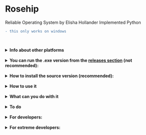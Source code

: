 # Rosehip
Reliable Operating System by Elisha Hollander Implemented Python

```diff
- this only works on windows
```
<br><details>
<summary><b>Info about other platforms</b></summary><br>
There is also a [version for linux](https://github.com/donno2048/Rosehip-L), more specifically for ubuntu debian and mint.

There is also a [version for web](https://github.com/donno2048/Rosehip-repl), which is not recommended

There is no version for Android but you can install [Pydroid](https://play.google.com/store/apps/details?id=ru.iiec.pydroid3) and download the source code, open _os.py_ in Pydroid, then by running in the Pydroid terminal `pip install pygame pyttsx3 pygame-gui Js2Py html2text markdown2` and pressing the play button on landscape mode you will enter Rosehip, from the programming apps only python, JavaScript and html are working on Android, and from the utilities only the Chrome app and the Camera app won't..

Since Android is built on linux you should be using the linux version of Rosehip mentioned above
</details>
<br><details>
<summary><b>You can run the .exe version from the <a href="https://github.com/donno2048/Rosehip/releases">releases section</a> (not recommended):</b></summary><br>

download the zip file named _exe.zip_ then extract it then just double click on _Rosehip.exe_

this is not recommended due to the unstable state of _Rosehip.exe_

___note: you don't need python to run Rosehip.exe___
</details>
<br><details>
<summary><b>How to install the source version (recommended):</b></summary><br>

download the project from the releases section or [go there directly](https://github.com/donno2048/Rosehip/releases), extract the folder then:
###### If you have python in your PATH:
double click on _a_
###### Else:
double click on _b_
</details>
<br><details>
<summary><b>How to use it</b></summary><br>

###### If you're using a PC:

double click on _start_

###### If you're using a laptop:

double click on _laptop_start_
</details>
<br><details>
<summary><b>What can you do with it</b></summary><br>

* press HOME button to open the menu bar or FN+LEFT_ARROW if you don't have any
* press INSERT button to open the painter
  * scroll up and down to change the size of the brush
  * scroll up and down while holding ALT button to change the color of the brush
  * scroll up and down while holding CTRL button to change the shape of the brush
</details>
<br><details>
<summary><b>To do</b></summary><br>

- [x] ~~[animations](https://en.wikipedia.org/wiki/Stop_motion)~~
- [x] ~~[pong](https://en.wikipedia.org/wiki/Pong)~~
- [x] ~~variety of compilers ([python](https://www.python.org/), [html](https://en.wikipedia.org/wiki/HTML), [batch](https://en.wikipedia.org/wiki/Batch_file), [c#](https://docs.microsoft.com/en-us/dotnet/csharp/), [javascript](https://www.javascript.com/), [visual basic](https://docs.microsoft.com/en-us/dotnet/visual-basic/) and [powershell](https://docs.microsoft.com/en-us/powershell/scripting/overview?view=powershell-7))~~
- [x] ~~[chrome](https://en.wikipedia.org/wiki/Google_Chrome)~~
- [x] ~~[text based web-browser](https://en.wikipedia.org/wiki/Text-based_web_browser)~~
- [x] ~~[ogg music player](https://en.wikipedia.org/wiki/Ogg)~~
- [x] ~~[calculator](https://en.wikipedia.org/wiki/Calculator)~~
- [x] ~~[clock](https://en.wikipedia.org/wiki/Clock)~~
- [x] ~~[background color picker](https://en.wikipedia.org/wiki/Wallpaper_(computing))~~
- [x] ~~[background image picker](https://en.wikipedia.org/wiki/Wallpaper_(computing))~~
- [x] ~~[camera](https://en.wikipedia.org/wiki/Camera)~~
- [x] ~~[mp4 viewer](https://en.wikipedia.org/wiki/MPEG-4_Part_14)~~
- [x] ~~[maze](https://en.wikipedia.org/wiki/Maze)~~
- [ ] [CLI](https://en.wikipedia.org/wiki/Command-line_interface)
- [ ] [stable version of rosehip in pypi](https://pypi.org/project/rosehip/)
</details>
<br><details>
<summary><b>For developers:</b></summary><br>

if you want to use it as an .iso you can run [another code I wrote](https://github.com/donno2048/CITUR) but it's currently having some issues, as specified is the [README](https://github.com/donno2048/CITUR/blob/master/README.md)...

or you can either use the [.iso builder](https://github.com/donno2048/CITUR-L) for the [linux version of Rosehip](https://github.com/donno2048/Rosehip-L)
</details>
<br><details>
<summary><b>For extreme developers:</b></summary><br>

if you want to create the .exe yourself you need to install [cx_Freeze](https://cx-freeze.readthedocs.io/en/latest/) version 6.1 using `pip install cx_Freeze==6.1` then change __every__ `os.path.realpath(__file__)` to `sys.executable` you might need to use `import sys` then in the directory of _os.py_ run:
```python3
from cx_Freeze import Executable,setup
setup(name='Rosehip',options={'build_exe':{'packages':['roin'],'include_files':['image.jpg',('musics','musics'),('images','images'),('apps','apps')]}},executables=[Executable('os.py',base='Win32GUI')])
```
</details>
